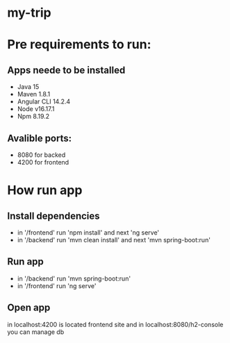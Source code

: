 # my-trip

# Pre requirements to run:

## Apps neede to be installed

- Java 15
- Maven 1.8.1
- Angular CLI 14.2.4
- Node v16.17.1
- Npm 8.19.2

## Avalible ports:

- 8080 for backed
- 4200 for frontend

# How run app

## Install dependencies

- in '/frontend' run 'npm install' and next 'ng serve'
- in '/backend' run 'mvn clean install' and next 'mvn spring-boot:run'

## Run app

- in '/backend' run 'mvn spring-boot:run'
- in '/frontend' run 'ng serve'

## Open app

in localhost:4200 is located frontend site and in localhost:8080/h2-console you can manage db
